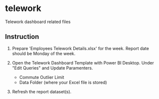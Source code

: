 # telework
Telework dashboard related files


## Instruction

1. Prepare 'Employees Telework Details.xlsx' for the week.  Report date should be Monday of the week.

2. Open the Telework Dashboard Template with Power BI Desktop.  Under "Edit Queries" and Update Paramenters.
   - Commute Outlier Limit
   - Data Folder (where your Excel file is stored)

3. Refresh the report dataset(s).
